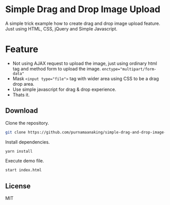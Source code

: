 # Simple Drag and Drop Image Upload
A simple trick example how to create drag and drop image upload feature. Just using HTML, CSS, jQuery and Simple Javascript.

# Feature
- Not using AJAX request to upload the image, just using ordinary html tag and method form to upload the image. `enctype="multipart/form-data"`
- Mask `<input type="file">` tag with wider area using CSS to be a drag drop area.
- Use simple javascript for drag & drop experience.
- Thats it.

## Download
Clone the repository.
```bash
git clone https://github.com/purnamaanaking/simple-drag-and-drop-image-upload.git
```
Install dependencies.
```bash
yarn install
```
Execute demo file.
```bash
start index.html
```

## License
MIT